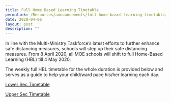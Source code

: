 ```yaml
---
title: Full Home Based Learning Timetable
permalink: /Resources/announcements/full-home-based-learning-timetable/
date: 2020-04-06
layout: post
description: ""
---
```

In line with the Multi-Ministry Taskforce’s latest efforts to further enhance safe distancing measures, schools will step up their safe distancing measures. From 8 April 2020, all MOE schools will shift to full Home-Based Learning (HBL) till 4 May 2020.

The weekly full HBL timetable for the whole duration is provided below and serves as a guide to help your child/ward pace his/her learning each day.

[Lower Sec Timetable](/files/Announcement/Home%20Base%20Learning/FHBL-8-April-to-4-May_Lower-Sec_6-April-2020.pdf)

[Upper Sec Timetable](/files/Announcement/Home%20Base%20Learning/FHBL-8-April-to-4-May_Upper-Sec_6-April-2020.pdf)